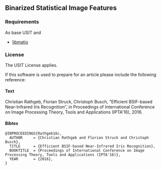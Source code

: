 Binarized Statistical Image Features
------------------------------------

### Requirements

As base USIT and 

 - [libmatio](http://sourceforge.net/projects/matio) 

### License

The USIT License applies.

If this software is used to prepare for an article please include the following reference:

#### Text

Christian Rathgeb, Florian Struck, Christoph Busch, “Efficient BSIF-based Near-Infrared Iris Recognition”, in Proceedings of International Conference on Image Processing Theory, Tools and Applications (IPTA'16), 2016.

#### Bibtex

    @INPROCEEDINGS{Rathgeb16c,
      AUTHOR     = {Christian Rathgeb and Florian Struck and Christoph Busch},
      TITLE      = {Efficient BSIF-based Near-Infrared Iris Recognition},
      BOOKTITLE  = {Proceedings of International Conference on Image Processing Theory, Tools and Applications (IPTA'16)},
      YEAR       = {2016},
    }
